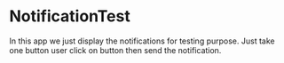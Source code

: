 # NotificationTest
In this app we just display the notifications for testing purpose. Just take one button user click on button then send the notification.
